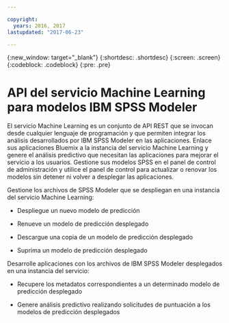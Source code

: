 ```yaml
---

copyright:
  years: 2016, 2017
lastupdated: "2017-06-23"

---
```


{:new_window: target="_blank"}
{:shortdesc: .shortdesc}
{:screen: .screen}
{:codeblock: .codeblock}
{:pre: .pre}

# API del servicio Machine Learning para modelos IBM SPSS Modeler


El servicio Machine Learning es un conjunto de API REST que se invocan desde cualquier lenguaje de programación y que permiten integrar los análisis desarrollados por IBM SPSS Modeler en las aplicaciones. Enlace sus aplicaciones Bluemix a la instancia del servicio Machine Learning y genere el análisis predictivo que necesitan las aplicaciones para mejorar el servicio a los usuarios. Gestione sus modelos SPSS en el panel de control de administración y utilice el panel de control para actualizar o renovar los modelos sin detener ni volver a desplegar las aplicaciones.

Gestione los archivos de SPSS Modeler que se despliegan en una instancia del servicio Machine Learning:

*  Despliegue un nuevo modelo de predicción

*  Renueve un modelo de predicción desplegado

*  Descargue una copia de un modelo de predicción desplegado

*  Suprima un modelo de predicción desplegado

Desarrolle aplicaciones con los archivos de IBM SPSS Modeler desplegados en una instancia del servicio:

*  Recupere los metadatos correspondientes a un determinado modelo de predicción desplegado

*  Genere análisis predictivo realizando solicitudes de puntuación a los modelos de predicción desplegados
